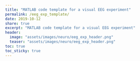 ```yaml
---
title: "MATLAB code template for a visual EEG experiment"
permalink: /eeg_exp_template/
date: 2019-10-12
share: true
excerpt: "MATLAB code template for a visual EEG experiment"
header:
  image: "assets/images/neuro/eeg_exp_header.png"
  teaser: "assets/images/neuro/eeg_exp_header.png"
toc: true
toc_sticky: true
---
```

